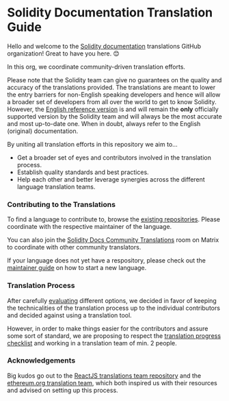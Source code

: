 # Solidity Documentation Translation Guide

Hello and welcome to the [Solidity documentation](http://docs.soliditylang.org/) translations GitHub organization! Great to have you here. 😊

In this org, we coordinate community-driven translation efforts.

Please note that the Solidity team can give no guarantees on the quality and accuracy of the translations provided. The translations are meant to lower the entry barriers for non-English speaking developers and hence will allow a broader set of developers from all over the world to get to know Solidity. However, the [English reference version](https://github.com/ethereum/solidity/tree/develop/docs) is and will remain the **only** officially supported version by the Solidity team and will always be the most accurate and most up-to-date one. When in doubt, always refer to the English (original) documentation.

By uniting all translation efforts in this repository we aim to…
- Get a broader set of eyes and contributors involved in the translation process.
- Establish quality standards and best practices.
- Help each other and better leverage synergies across the different language translation teams.

### Contributing to the Translations

To find a language to contribute to, browse the [existing repositories](https://github.com/orgs/solidity-docs/repositories). Please coordinate with the respective maintainer of the language. 

You can also join the [Solidity Docs Community Translations](https://app.element.io/#/room/#solidity-docs-translations:matrix.org) room on Matrix to coordinate with other community translators. 

If your language does not yet have a respository, please check out the [maintainer guide](https://github.com/solidity-docs/.github/blob/main/maintainer-guide.md) on how to start a new language.

### Translation Process

After carefully [evaluating](https://github.com/ethereum/solidity/issues/10119) different options, we decided in favor of keeping the technicalities of the translation process up to the individual contributors and decided against using a translation tool.

However, in order to make things easier for the contributors and assure some sort of standard, we are proposing to respect the [translation progress checklist](https://github.com/solidity-docs/.github/blob/main/progress-checklist.md) and working in a translation team of min. 2 people.

### Acknowledgements

Big kudos go out to the [ReactJS translations team repository](https://github.com/reactjs/reactjs.org-translation) and the [ethereum.org translation team](https://ethereum.org/en/contributing/translation-program/), which both inspired us with their resources and advised on setting up this process.
